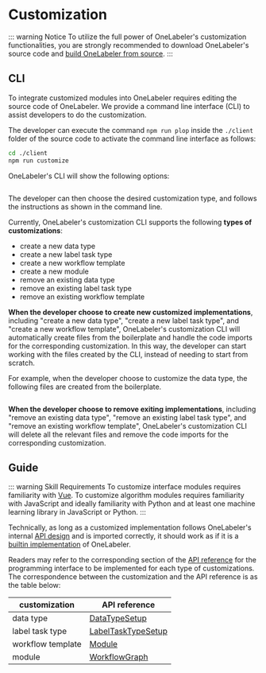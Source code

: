 # Customization

::: warning Notice
To utilize the full power of OneLabeler's customization functionalities, you are strongly recommended to download OneLabeler's source code and [build OneLabeler from source](installation/#build-from-source).
:::

## CLI

To integrate customized modules into OneLabeler requires editing the source code of OneLabeler.
We provide a command line interface (CLI) to assist developers to do the customization.

The developer can execute the command `npm run plop` inside the `./client` folder of the source code to activate the command line interface as follows:

```bash
cd ./client
npm run customize
```

OneLabeler's CLI will show the following options:

<img :src="$withBase('/cli/entry.png')" style="width: 70%">

The developer can then choose the desired customization type, and follows the instructions as shown in the command line.

Currently, OneLabeler's customization CLI supports the following **types of customizations**:

- create a new data type
- create a new label task type
- create a new workflow template
- create a new module
- remove an existing data type
- remove an existing label task type
- remove an existing workflow template

**When the developer choose to create new customized implementations**, including "create a new data type", "create a new label task type", and "create a new workflow template", OneLabeler's customization CLI will automatically create files from the boilerplate and handle the code imports for the corresponding customization.
In this way, the developer can start working with the files created by the CLI, instead of needing to start from scratch.

For example, when the developer choose to customize the data type, the following files are created from the boilerplate.

<img :src="$withBase('/cli/new-data-type.png')" style="width: 70%">

**When the developer choose to remove exiting implementations**, including "remove an existing data type", "remove an existing label task type", and "remove an existing workflow template", OneLabeler's customization CLI will delete all the relevant files and remove the code imports for the corresponding customization.

## Guide

::: warning Skill Requirements
To customize interface modules requires familiarity with [Vue](https://vuejs.org/).
To customize algorithm modules requires familiarity with JavaScript and ideally familiarity with Python and at least one machine learning library in JavaScript or Python.
:::

Technically, as long as a customized implementation follows OneLabeler's internal [API design](api/#api-reference) and is imported correctly, it should work as if it is a [builtin implementation](builtins/#builtins) of OneLabeler.

Readers may refer to the corresponding section of the [API reference](api/#api-reference) for the programming interface to be implemented for each type of customizations.
The correspondence between the customization and the API reference is as the table below:

| customization     | API reference                              |
| ----------------- | ------------------------------------------ |
| data type         | [DataTypeSetup](api/#data-type)            |
| label task type   | [LabelTaskTypeSetup](api/#label-task-type) |
| workflow template | [Module](api/#template)                    |
| module            | [WorkflowGraph](api/#module)               |
